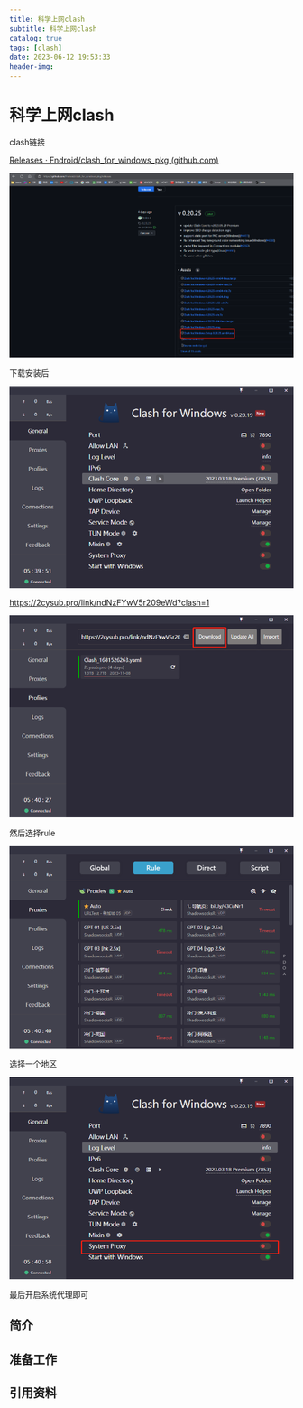 ```yaml
---
title: 科学上网clash
subtitle: 科学上网clash
catalog: true
tags: [clash]
date: 2023-06-12 19:53:33
header-img:
---
```


# 科学上网clash

clash链接

[Releases · Fndroid/clash_for_windows_pkg (github.com)](https://github.com/Fndroid/clash_for_windows_pkg/releases)

![image-20230612195521522](科学上网clash/image-20230612195521522.png)



下载安装后

![image-20230612195532491](科学上网clash/image-20230612195532491.png)

https://2cysub.pro/link/ndNzFYwV5r209eWd?clash=1

![image-20230612195612944](科学上网clash/image-20230612195612944.png)



然后选择rule

![image-20230612195626178](科学上网clash/image-20230612195626178.png)



选择一个地区

![image-20230612195643020](科学上网clash/image-20230612195643020.png)

最后开启系统代理即可

## 简介



## 准备工作





## 引用资料

>
>
>
